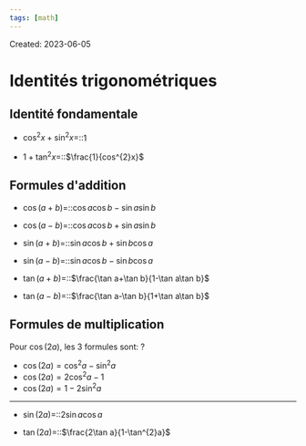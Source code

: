 ```yaml
---
tags: [math] 
---
```

Created: 2023-06-05

# Identités trigonométriques
## Identité fondamentale
- $\cos^{2}x+\sin^{2}x=$::$1$
<!--SR:!2024-01-28,145,250-->
- $1+\tan^{2}x=$::$\frac{1}{cos^{2}x}$
<!--SR:!2023-12-12,117,250-->
## Formules d'addition
- $\cos(a+b)=$::$\cos a\cos b-\sin a\sin b$
<!--SR:!2023-12-20,120,250-->
- $\cos(a-b)=$::$\cos a\cos b+\sin a\sin b$
<!--SR:!2023-10-27,68,230-->
- $\sin(a+b)=$::$\sin a\cos b+\sin b\cos a$
<!--SR:!2023-12-28,125,250-->
- $\sin(a-b)=$::$\sin a\cos b-\sin b\cos a$
<!--SR:!2024-02-02,147,250-->
- $\tan(a+b)=$::$\frac{\tan a+\tan b}{1-\tan a\tan b}$
<!--SR:!2024-04-03,174,230-->
- $\tan(a-b)=$::$\frac{\tan a-\tan b}{1+\tan a\tan b}$
<!--SR:!2024-03-08,169,250-->
## Formules de multiplication
Pour $\cos(2a)$, les 3 formules sont:
?
- $\cos(2a)=\cos^{2}a-\sin^{2}a$
- $\cos(2a)=2\cos^{2}a-1$
- $\cos(2a)=1-2\sin^{2}a$
<!--SR:!2023-11-10,92,245-->

---
- $\sin(2a)=$::$2\sin a\cos a$
<!--SR:!2024-03-17,175,250-->
- $\tan(2a)=$::$\frac{2\tan a}{1-\tan^{2}a}$
<!--SR:!2023-10-25,69,190-->

